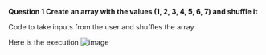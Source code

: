 **Question 1 Create an array with the values (1, 2, 3, 4, 5, 6, 7) and shuffle it**

Code to take inputs from the user and shuffles the array  

Here is the execution 
![image](https://github.com/Hemanth097/CloudVandana-assignment/assets/64942691/887b2b54-8937-495a-a359-d11d5ee74ae5)
